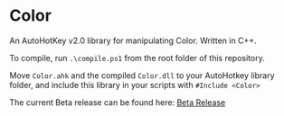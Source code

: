 # Color

An AutoHotKey v2.0 library for manipulating Color. Written in C++.

To compile, run `.\compile.ps1` from the root folder of this repository.

Move `Color.ahk` and the compiled `Color.dll` to your AutoHotkey library folder, and include this library in your scripts with `#Include <Color>`

The current Beta release can be found here: [Beta Release](https://github.com/tylerjcw/Color/releases/tag/v0.1.2-Beta)
